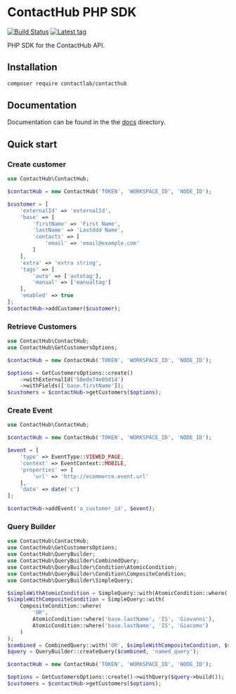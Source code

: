 # ContactHub PHP SDK

[![Build Status](https://travis-ci.org/contactlab/contacthub-sdk-php.svg?branch=master)](https://travis-ci.org/contactlab/contacthub-sdk-php)
[![Latest tag](https://img.shields.io/github/tag/contactlab/contacthub-sdk-java.svg)](https://github.com/contactlab/contacthub-sdk-java/releases/)

PHP SDK for the ContactHub API.

## Installation

```sh
composer require contactlab/contacthub
```

## Documentation

Documentation can be found in the the [docs](docs) directory.

## Quick start

### Create customer
```php
use ContactHub\ContactHub;

$contactHub = new ContactHub('TOKEN', 'WORKSPACE_ID', 'NODE_ID');

$customer = [
    'externalId' => 'externalId',
    'base' => [
        'firstName' => 'First Name',
        'lastName' => 'Lastddd Name',
        'contacts' => [
            'email' => 'email@example.com'
        ]
    ],
    'extra' => 'extra string',
    'tags' => [
        'auto' => ['autotag'],
        'manual' => ['manualtag']
    ],
    'enabled' => true
];
$contactHub->addCustomer($customer);
```

### Retrieve Customers
```php
use ContactHub\ContactHub;
use ContactHub\GetCustomersOptions;

$contactHub = new ContactHub('TOKEN', 'WORKSPACE_ID', 'NODE_ID');

$options = GetCustomersOptions::create()
    ->withExternalId('58ede74e05d14')
    ->withFields(['base.firstName']);
$customers = $contactHub->getCustomers($options);
```

### Create Event
```php
use ContactHub\ContactHub;

$contactHub = new ContactHub('TOKEN', 'WORKSPACE_ID', 'NODE_ID');

$event = [
    'type' => EventType::VIEWED_PAGE,
    'context' => EventContext::MOBILE,
    'properties' => [
        'url' => 'http://ecommerce.event.url'
    ],
    'date' => date('c')
];

$contactHub->addEvent('a_customer_id', $event);
```

### Query Builder
```php
use ContactHub\ContactHub;
use ContactHub\GetCustomersOptions;
use ContactHub\QueryBuilder;
use ContactHub\QueryBuilder\CombinedQuery;
use ContactHub\QueryBuilder\Condition\AtomicCondition;
use ContactHub\QueryBuilder\Condition\CompositeCondition;
use ContactHub\QueryBuilder\SimpleQuery;

$simpleWithAtomicCondition = SimpleQuery::with(AtomicCondition::where('firstName' , 'IS_NOT_NULL'));
$simpleWithCompositeCondition = SimpleQuery::with(
    CompositeCondition::where(
        'OR',
        AtomicCondition::where('base.lastName', 'IS', 'Giovanni'),
        AtomicCondition::where('base.lastName', 'IS', 'Giacomo')
    )
);
$combined = CombinedQuery::with('OR', $simpleWithCompositeCondition, $simpleWithAtomicCondition);
$query = QueryBuilder::createQuery($combined, 'named_query');

$contactHub = new ContactHub('TOKEN', 'WORKSPACE_ID', 'NODE_ID');

$options = GetCustomersOptions::create()->withQuery($query->build());
$customers = $contactHub->getCustomers($options);
```
